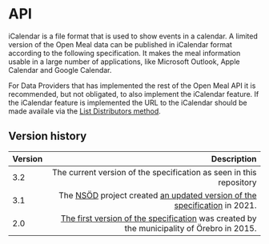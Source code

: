 # API

iCalendar is a file format that is used to show events in a calendar. A limited version of the Open Meal data can be published in iCalendar format according to the following specification. It makes the meal information usable in a large number of applications, like Microsoft Outlook, Apple Calendar and Google Calendar.

For Data Providers that has implemented the rest of the Open Meal API it is recommended, but not obligated, to also implement the iCalendar feature. If the iCalendar feature is implemented the URL to the iCalendar should be made availale via the [List Distributors method](/doc/list-distributors.html).

## Version history

| Version |                                                                                                                                                                                                                                                                                         Description |
| :------ | --------------------------------------------------------------------------------------------------------------------------------------------------------------------------------------------------------------------------------------------------------------------------------------------------: |
| 3.2     |                                                                                                                                                                                                                                 The current version of the specification as seen in this repository |
| 3.1     | The [NSÖD](https://www.ri.se/sv/vad-vi-gor/projekt/nationell-skalning-oppna-data) project created [an updated version of the specification](https://www.dataportal.se/sv/specifications/Mltidsinformation/NSOD#ref=?p=1&q=m%C3%A5ltid&s=2&t=20&f=&rt=spec_standard%24spec_profile&c=false) in 2021. |
| 2.0     |                                                                                                                                                  [The first version of the specification](https://orebrokommun.github.io/Open-Meal-Information/) was created by the municipality of Örebro in 2015. |

